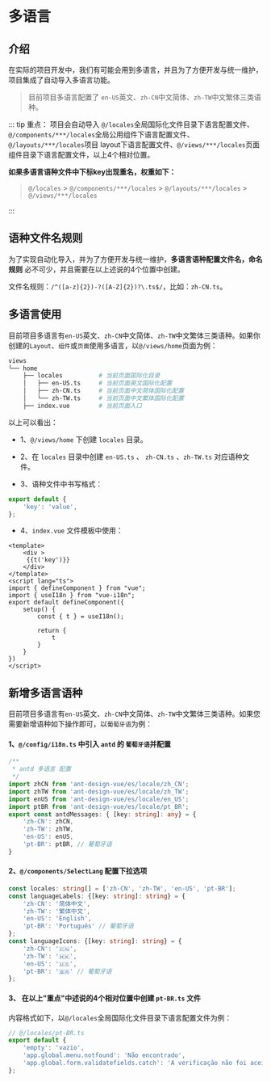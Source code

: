 # 多语言

## 介绍

在实际的项目开发中，我们有可能会用到多语言，并且为了方便开发与统一维护，项目集成了自动导入多语言功能。

> 目前项目多语言配置了 `en-US`英文、`zh-CN`中文简体、`zh-TW`中文繁体三类语种。


::: tip 重点：
项目会自动导入 `@/locales`全局国际化文件目录下语言配置文件、`@/components/***/locales`全局公用组件下语言配置文件、`@/layouts/***/locales`项目 layout下语言配置文件、`@/views/***/locales`页面组件目录下语言配置文件，以上4个相对位置。

**如果多语言语种文件中下标key出现重名，权重如下：**

> `@/locales` &gt; `@/components/***/locales` &gt; `@/layouts/***/locales` &gt; `@/views/***/locales`

:::

## 语种文件名规则

为了实现自动化导入，并为了方便开发与统一维护，**多语言语种配置文件名，命名规则** 必不可少，并且需要在以上述说的4个位置中创建。

文件名规则：`/^([a-z]{2})-?([A-Z]{2})?\.ts$/`，比如：`zh-CN.ts`。


## 多语言使用

目前项目多语言有`en-US`英文、`zh-CN`中文简体、`zh-TW`中文繁体三类语种。如果你创建的`Layout`、`组件`或`页面`使用多语言，以`@/views/home`页面为例：

```sh
views                  
└── home              
    ├── locales          # 当前页面国际化目录
    │   ├── en-US.ts     # 当前页面英文国际化配置
    │   ├── zh-CN.ts     # 当前页面中文简体国际化配置
    │   └── zh-TW.ts     # 当前页面中文繁体国际化配置
    ├── index.vue        # 当前页面入口
```

以上可以看出：

- 1、`@/views/home` 下创建 `locales` 目录。

- 2、在 `locales` 目录中创建 `en-US.ts` 、 `zh-CN.ts` 、`zh-TW.ts` 对应语种文件。

- 3、语种文件中书写格式：

```ts
export default {
    'key': 'value',
};
```

- 4、`index.vue` 文件模板中使用：

```vue
<template>
    <div >
     {{t('key')}}
    </div>
</template>
<script lang="ts">
import { defineComponent } from "vue";
import { useI18n } from "vue-i18n";
export default defineComponent({
    setup() {
        const { t } = useI18n();

        return {
            t
        }
    }
})
</script>
```



## 新增多语言语种

目前项目多语言有`en-US`英文、`zh-CN`中文简体、`zh-TW`中文繁体三类语种。如果您需要新增语种如下操作即可，以`葡萄牙语`为例：

#### 1、`@/config/i18n.ts` 中引入 `antd` 的 `葡萄牙语`并配置

```ts
/**
 * antd 多语言 配置
 */
import zhCN from 'ant-design-vue/es/locale/zh_CN';
import zhTW from 'ant-design-vue/es/locale/zh_TW';
import enUS from 'ant-design-vue/es/locale/en_US';
import ptBR from 'ant-design-vue/es/locale/pt_BR';
export const antdMessages: { [key: string]: any} = {
    'zh-CN': zhCN,
    'zh-TW': zhTW,
    'en-US': enUS,
    'pt-BR': ptBR, // 葡萄牙语
}

```

#### 2、`@/components/SelectLang` 配置下拉选项

```ts
const locales: string[] = ['zh-CN', 'zh-TW', 'en-US', 'pt-BR'];
const languageLabels: {[key: string]: string} = {
    'zh-CN': '简体中文',
    'zh-TW': '繁体中文',
    'en-US': 'English',
    'pt-BR': 'Português' // 葡萄牙语
};
const languageIcons: {[key: string]: string} = {
    'zh-CN': '🇨🇳',
    'zh-TW': '🇭🇰',
    'en-US': '🇺🇸',
    'pt-BR': '🇧🇷' // 葡萄牙语
};
```

#### 3、 在以上"重点"中述说的4个相对位置中创建 `pt-BR.ts` 文件

内容格式如下，以`@/locales`全局国际化文件目录下语言配置文件为例：

```ts
// @/locales/pt-BR.ts
export default {
    'empty': 'vazio',
    'app.global.menu.notfound': 'Não encontrado',
    'app.global.form.validatefields.catch': 'A verificação não foi aceitada. por favor, verifique',
};
```

